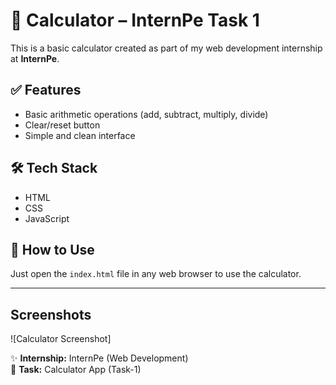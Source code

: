 # 🧮 Calculator – InternPe Task 1

This is a basic calculator created as part of my web development internship at **InternPe**.

## ✅ Features
- Basic arithmetic operations (add, subtract, multiply, divide)
- Clear/reset button
- Simple and clean interface

## 🛠️ Tech Stack
- HTML
- CSS
- JavaScript

## 🚀 How to Use
Just open the `index.html` file in any web browser to use the calculator.

---

## Screenshots
![Calculator Screenshot]

✨ **Internship:** InternPe (Web Development)  
📁 **Task:** Calculator App (Task-1)
